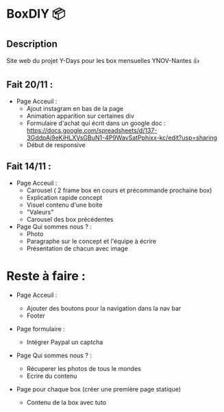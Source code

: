# BoxDIY :package:

## Description

Site web du projet Y-Days pour les box mensuelles YNOV-Nantes :thumbsup:

## Fait 20/11 :
- Page Acceuil :
  - Ajout instagram en bas de la page
  - Animation apparition sur certaines div
  - Formulaire d'achat qui écrit dans un google doc :
    https://docs.google.com/spreadsheets/d/137-3GddpAj9eKiHLXVsGBuN1-4P9WavSatPphixx-kc/edit?usp=sharing
  - Début de responsive
  
## Fait 14/11 :
- Page Acceuil :
  - Carousel ( 2 frame box en cours et précommande prochaine box)
  - Explication rapide concept
  - Visuel contenu d'une boite 
  - "Valeurs"
  - Carousel des box précédentes
- Page Qui sommes nous ? :
  - Photo
  - Paragraphe sur le concept et l'équipe à écrire
  - Présentation de chacun avec image
  
# Reste à faire :

- Page Acceuil :
  - Ajouter des boutons pour la navigation dans la nav bar
  - Footer
  
- Page formulaire :
  - Intégrer Paypal un captcha

- Page Qui sommes nous ? :
  - Récuperer les photos de tous le mondes
  - Ecrire du contenu
  
- Page pour chaque box (créer une première page statique)
  - Contenu de la box avec tuto 
